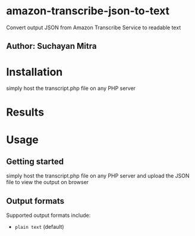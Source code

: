# amazon-transcribe-json-to-text
Convert output JSON from Amazon Transcribe Service to readable text

## Author: Suchayan Mitra


# Installation

simply host the transcript.php file on any PHP server


# Results

# Usage

## Getting started

simply host the transcript.php file on any PHP server and upload the JSON file to view the output on browser


## Output formats

Supported output formats include:
* `plain text` (default)

